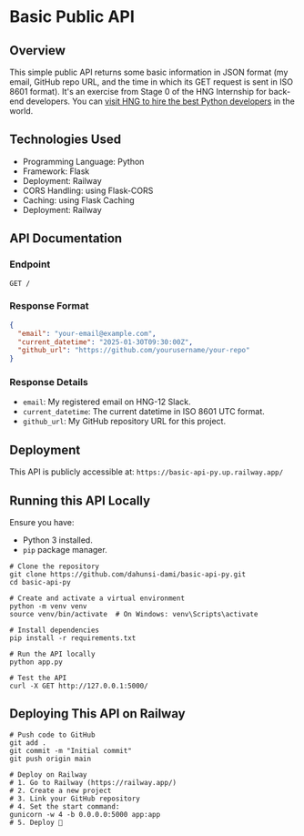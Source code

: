 # Basic Public API

## Overview
This simple public API returns some basic information in JSON format (my email, GitHub repo URL, and the time in which its GET request is sent in ISO 8601 format). It's an exercise from Stage 0 of the HNG Internship for back-end developers. You can [visit HNG to hire the best Python developers](https://hng.tech/hire/python-developers) in the world.

## Technologies Used
- Programming Language: Python
- Framework: Flask
- Deployment: Railway
- CORS Handling: using Flask-CORS
- Caching: using Flask Caching
- Deployment: Railway

## API Documentation

### Endpoint
`GET /`

### Response Format
```JSON
{
  "email": "your-email@example.com",
  "current_datetime": "2025-01-30T09:30:00Z",
  "github_url": "https://github.com/yourusername/your-repo"
}
```

### Response Details
- `email`: My registered email on HNG-12 Slack.
- `current_datetime`: The current datetime in ISO 8601 UTC format.
- `github_url`: My GitHub repository URL for this project.

## Deployment
This API is publicly accessible at:
`https://basic-api-py.up.railway.app/`

## Running this API Locally
Ensure you have:
- Python 3 installed.
- `pip` package manager.

```
# Clone the repository
git clone https://github.com/dahunsi-dami/basic-api-py.git
cd basic-api-py

# Create and activate a virtual environment
python -m venv venv
source venv/bin/activate  # On Windows: venv\Scripts\activate

# Install dependencies
pip install -r requirements.txt

# Run the API locally
python app.py

# Test the API
curl -X GET http://127.0.0.1:5000/
```

## Deploying This API on Railway
```
# Push code to GitHub
git add .
git commit -m "Initial commit"
git push origin main

# Deploy on Railway
# 1. Go to Railway (https://railway.app/)
# 2. Create a new project
# 3. Link your GitHub repository
# 4. Set the start command:
gunicorn -w 4 -b 0.0.0.0:5000 app:app
# 5. Deploy 🚀
```

